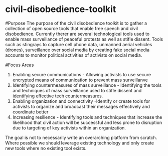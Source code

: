 # civil-disobedience-toolkit

#Purpose
The purpose of the civil disobedience toolkit is to gather a collection of open source tools that enable free speech and civil disobedience. Currently therer are several technological tools used to enable mass surveillance of peaceful protests as
well as stifle dissent. Tools such as stingrays to capture cell phone data,  unmanned aerial vehicles (drones), surveillance
over social media by creating fake social media accounts to monitor political activities of activists on social media. 

#Focus Areas
1. Enabling secure communications - Allowing activists to use secure encrypted means of communication to prevent mass surveillanve
2. Identifying countermeasures of mass surveillance - Identifying the tools and techniques of mass surveillance used to stifle dissent and 
identifying effective tech countermeasures. 
3. Enabling organization and connectivity -Identify or create tools for activists to organize and broadcast their messages effectively and coordinate better
4. Increasing resilience - Identifying tools and techniques that increase the likelihood that civil action will be successful and
less prone to disruption due to targeting of key activists within an organization. 

The goal is not to necessarily write an overarching platform from scratch. Where possible we should leverage existing technology
and only create new tools where no existing tool exists. 
